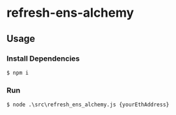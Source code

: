 # refresh-ens-alchemy

## Usage
### Install Dependencies
`$ npm i`

### Run
`$ node .\src\refresh_ens_alchemy.js {yourEthAddress}`